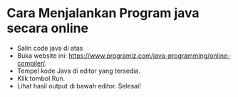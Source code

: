 # Cara Menjalankan Program java secara online
- Salin code java di atas
- Buka website ini: https://www.programiz.com/java-programming/online-compiler/.
- Tempel kode Java di editor yang tersedia.
- Klik tombol Run.
- Lihat hasil output di bawah editor.
Selesai!

